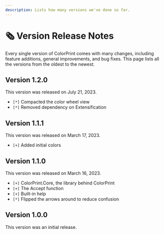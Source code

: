 ```yaml
---
description: Lists how many versions we've done so far.
---
```


# 🗞 Version Release Notes

Every single version of ColorPrint comes with many changes, including feature additions, general improvements, and bug fixes. This page lists all the versions from the oldest to the newest.

## Version 1.2.0

This version was released on July 21, 2023.

* `[*]` Compacted the color wheel view
* `[*]` Removed dependency on Extensification

## Version 1.1.1

This version was released on March 17, 2023.

* `[+]` Added initial colors

## Version 1.1.0

This version was released on March 16, 2023.

* `[+]` ColorPrint.Core, the library behind ColorPrint
* `[+]` The Accept function
* `[+]` Built-in help
* `[*]` Flipped the arrows around to reduce confusion

## Version 1.0.0

This version was an initial release.
